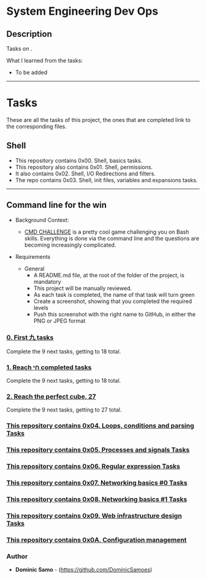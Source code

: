 # System Engineering Dev Ops

## Description

Tasks on .

What I learned from the tasks:

* To be added

---

# Tasks

These are all the tasks of this project, the ones that are completed link to the corresponding files.

## Shell
* This repository contains 0x00. Shell, basics tasks.
* This repository also contains 0x01. Shell, permissions.
* It also contains 0x02. Shell, I/O Redirections and filters.
* The repo contains 0x03. Shell, init files, variables and expansions tasks.

---

## Command line for the win

* Background Context:

	- [CMD CHALLENGE](https://cmdchallenge.com/#/last_lines) is a pretty cool game challenging you on Bash skills. Everything is done via the command line and the questions are becoming increasingly complicated.


* Requirements
	- General
		+ A README.md file, at the root of the folder of the project, is mandatory
		+ This project will be manually reviewed.
		+ As each task is completed, the name of that task will turn green
		+ Create a screenshot, showing that you completed the required levels
		+ Push this screenshot with the right name to GitHub, in either the PNG or JPEG format
		
### [0. First 九 tasks](0-first_9_tasks.png)
Complete the 9 next tasks, getting to 18 total.

### [1. Reach חי completed tasks](1-next_9_tasks.png)
Complete the 9 next tasks, getting to 18 total.

### [2. Reach the perfect cube, 27](2-next_9_tasks.png)
Complete the 9 next tasks, getting to 27 total.

### [This repository contains 0x04. Loops, conditions and parsing Tasks](./0x04-loops_conditions_and_parsing)

### [This repository contains 0x05. Processes and signals Tasks](./0x05-processes_and_signals)


### [This repository contains 0x06. Regular expression Tasks](./0x06-regular_expressions)


### [This repository contains 0x07. Networking basics #0 Tasks](./0x07-networking_basics)


### [This repository contains 0x08. Networking basics #1 Tasks](./0x08-networking_basics_2)

### [This repository contains 0x09. Web infrastructure design Tasks](./0x09-web_infrastructure_design)


### [This repository contains 0x0A. Configuration management](./0x0A-configuration_management)

### Author
* **Dominic Samo** - (https://github.com/DominicSamoes)
